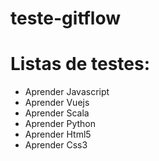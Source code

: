 # teste-gitflow

# Listas de testes:
 - Aprender Javascript
 - Aprender Vuejs
 - Aprender Scala
 - Aprender Python
 - Aprender Html5
 - Aprender Css3